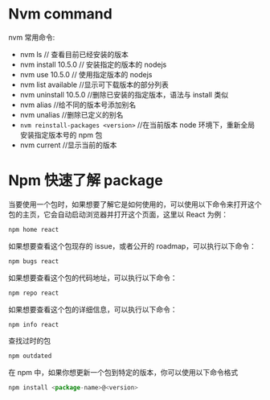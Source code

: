 # Nvm command

nvm 常用命令:

- nvm ls // 查看目前已经安装的版本
- nvm install 10.5.0 // 安装指定的版本的 nodejs
- nvm use 10.5.0 // 使用指定版本的 nodejs
- nvm list available //显示可下载版本的部分列表
- nvm uninstall 10.5.0 //删除已安装的指定版本，语法与 install 类似
- nvm alias //给不同的版本号添加别名
- nvm unalias //删除已定义的别名
- `nvm reinstall-packages <version>` //在当前版本 node 环境下，重新全局安装指定版本号的 npm 包
- nvm current //显示当前的版本

# Npm 快速了解 package

当要使用一个包时，如果想要了解它是如何使用的，可以使用以下命令来打开这个包的主页，它会自动启动浏览器并打开这个页面，这里以 React 为例：

```js
npm home react
```

如果想要查看这个包现存的 issue，或者公开的 roadmap，可以执行以下命令：

```js
npm bugs react
```

如果想要查看这个包的代码地址，可以执行以下命令：

```js
npm repo react
```

如果想要查看这个包的详细信息，可以执行以下命令：

```js
npm info react
```

查找过时的包

```js
npm outdated
```

在 npm 中，如果你想更新一个包到特定的版本，你可以使用以下命令格式

```js
npm install <package-name>@<version>
```
